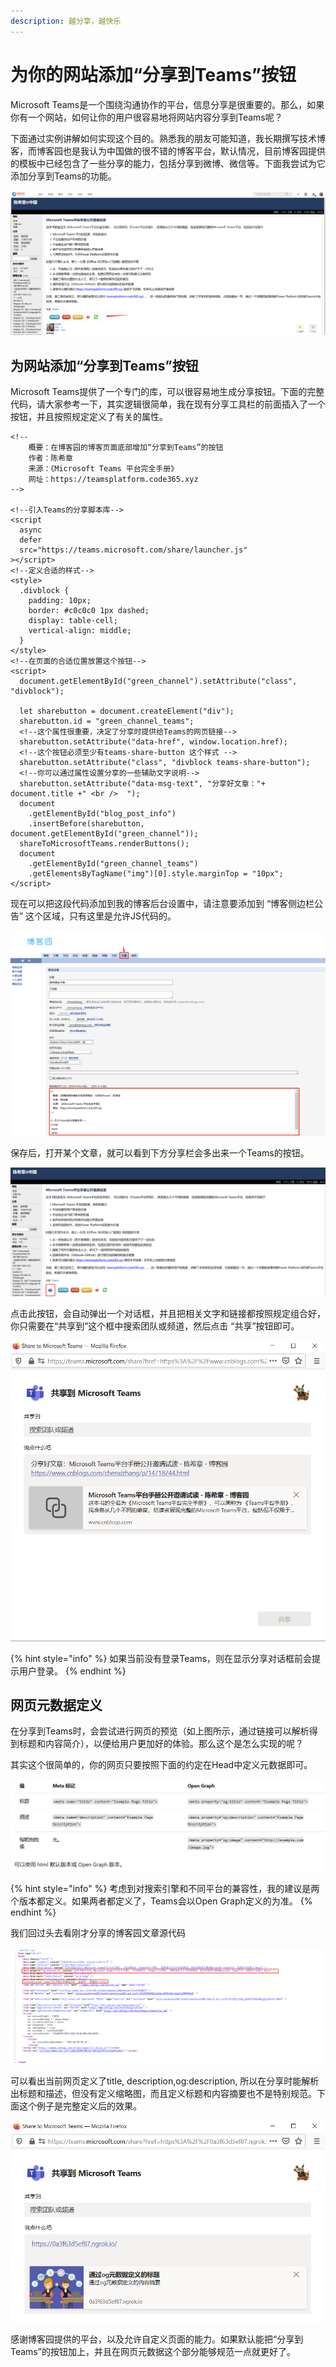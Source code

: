 ```yaml
---
description: 越分享，越快乐
---
```


# 为你的网站添加“分享到Teams”按钮

Microsoft Teams是一个围绕沟通协作的平台，信息分享是很重要的。那么，如果你有一个网站，如何让你的用户很容易地将网站内容分享到Teams呢？

下面通过实例讲解如何实现这个目的。熟悉我的朋友可能知道，我长期撰写技术博客，而博客园也是我认为中国做的很不错的博客平台，默认情况，目前博客园提供的模板中已经包含了一些分享的能力，包括分享到微博、微信等。下面我尝试为它添加分享到Teams的功能。

![](../.gitbook/assets/tu-pian-%20%28271%29.png)

## 为网站添加“分享到Teams”按钮

Microsoft Teams提供了一个专门的库，可以很容易地生成分享按钮。下面的完整代码，请大家参考一下，其实逻辑很简单，我在现有分享工具栏的前面插入了一个按钮，并且按照规定定义了有关的属性。

```markup
<!--
    概要：在博客园的博客页面底部增加“分享到Teams”的按钮
    作者：陈希章
    来源：《Microsoft Teams 平台完全手册》
    网址：https://teamsplatform.code365.xyz
-->

<!--引入Teams的分享脚本库-->
<script
  async
  defer
  src="https://teams.microsoft.com/share/launcher.js"
></script>
<!--定义合适的样式-->
<style>
  .divblock {
    padding: 10px;
    border: #c0c0c0 1px dashed;
    display: table-cell;
    vertical-align: middle;
  }
</style>
<!--在页面的合适位置放置这个按钮-->
<script>
  document.getElementById("green_channel").setAttribute("class", "divblock");

  let sharebutton = document.createElement("div");
  sharebutton.id = "green_channel_teams";
  <!--这个属性很重要，决定了分享时提供给Teams的网页链接-->
  sharebutton.setAttribute("data-href", window.location.href);
  <!--这个按钮必须至少有teams-share-button 这个样式 -->
  sharebutton.setAttribute("class", "divblock teams-share-button");
  <!--你可以通过属性设置分享的一些辅助文字说明-->
  sharebutton.setAttribute("data-msg-text", "分享好文章："+ document.title +" <br />  ");
  document
    .getElementById("blog_post_info")
    .insertBefore(sharebutton, document.getElementById("green_channel"));
  shareToMicrosoftTeams.renderButtons();
  document
    .getElementById("green_channel_teams")
    .getElementsByTagName("img")[0].style.marginTop = "10px";
</script>

```

现在可以把这段代码添加到我的博客后台设置中，请注意要添加到 “博客侧边栏公告” 这个区域，只有这里是允许JS代码的。

![](../.gitbook/assets/tu-pian-%20%28277%29.png)

保存后，打开某个文章，就可以看到下方分享栏会多出来一个Teams的按钮。

![](../.gitbook/assets/tu-pian-%20%28279%29.png)

点击此按钮，会自动弹出一个对话框，并且把相关文字和链接都按照规定组合好，你只需要在“共享到”这个框中搜索团队或频道，然后点击 “共享”按钮即可。

![](../.gitbook/assets/tu-pian-%20%28270%29.png)

{% hint style="info" %}
如果当前没有登录Teams，则在显示分享对话框前会提示用户登录。
{% endhint %}

## 网页元数据定义

在分享到Teams时，会尝试进行网页的预览（如上图所示，通过链接可以解析得到标题和内容简介），以便给用户更加好的体验。那么这个是怎么实现的呢？

其实这个很简单的，你的网页只要按照下面的约定在Head中定义元数据即可。

![](../.gitbook/assets/tu-pian-%20%28263%29.png)

{% hint style="info" %}
考虑到对搜索引擎和不同平台的兼容性，我的建议是两个版本都定义。如果两者都定义了，Teams会以Open Graph定义的为准。
{% endhint %}

我们回过头去看刚才分享的博客园文章源代码

![](../.gitbook/assets/tu-pian-%20%28258%29.png)

可以看出当前网页定义了title, description,og:description, 所以在分享时能解析出标题和描述，但没有定义缩略图，而且定义标题和内容摘要也不是特别规范。下面这个例子是完整定义后的效果。

![](../.gitbook/assets/tu-pian-%20%28275%29.png)



感谢博客园提供的平台，以及允许自定义页面的能力。如果默认能把“分享到Teams”的按钮加上，并且在网页元数据这个部分能够规范一点就更好了。



